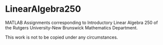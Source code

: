 # LinearAlgebra250
MATLAB Assignments corresponding to Introductory Linear Algebra 250 of the Rutgers University-New Brunswick Mathematics Department.

This work is not to be copied under any circumstances.
